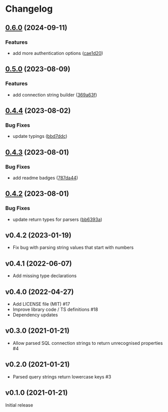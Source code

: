 # Changelog

## [0.6.0](https://github.com/tediousjs/connection-string/compare/v0.5.0...v0.6.0) (2024-09-11)


### Features

* add more authentication options ([cae1d20](https://github.com/tediousjs/connection-string/commit/cae1d2054c622dbd5e707e54bbaccccccd171f01))

## [0.5.0](https://github.com/tediousjs/connection-string/compare/v0.4.4...v0.5.0) (2023-08-09)


### Features

* add connection string builder ([369a63f](https://github.com/tediousjs/connection-string/commit/369a63f03f263d81f576fb9f38afd80cf3b95f96))

## [0.4.4](https://github.com/tediousjs/connection-string/compare/v0.4.3...v0.4.4) (2023-08-02)


### Bug Fixes

* update typings ([bbd7ddc](https://github.com/tediousjs/connection-string/commit/bbd7ddcc9c3fe848e31267c40176eb337855d5c4))

## [0.4.3](https://github.com/tediousjs/connection-string/compare/v0.4.2...v0.4.3) (2023-08-01)


### Bug Fixes

* add readme badges ([787da44](https://github.com/tediousjs/connection-string/commit/787da44258a40111527ecd4a145577e0319d7cb1))

## [0.4.2](https://github.com/tediousjs/connection-string/compare/v0.4.1...v0.4.2) (2023-08-01)


### Bug Fixes

* update return types for parsers ([bb6393a](https://github.com/tediousjs/connection-string/commit/bb6393a7456afd5cb5759e63c3f9ec2a9e0b8f48))

## v0.4.2 (2023-01-19)

- Fix bug with parsing string values that start with numbers

## v0.4.1 (2022-06-07)

- Add missing type declarations

## v0.4.0 (2022-04-27)

- Add LICENSE file (MIT) #17
- Improve library code / TS definitions #18
- Dependency updates

## v0.3.0 (2021-01-21)

- Allow parsed SQL connection strings to return unrecognised properties #4

## v0.2.0 (2021-01-21)

- Parsed query strings return lowercase keys #3

## v0.1.0 (2021-01-21)

Initial release
